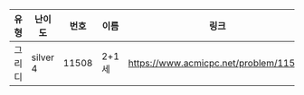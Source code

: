 |유형|난이도|번호|이름|링크|
|------|---|---|---|---|
|그리디|silver 4|11508|2+1세|https://www.acmicpc.net/problem/11508|
